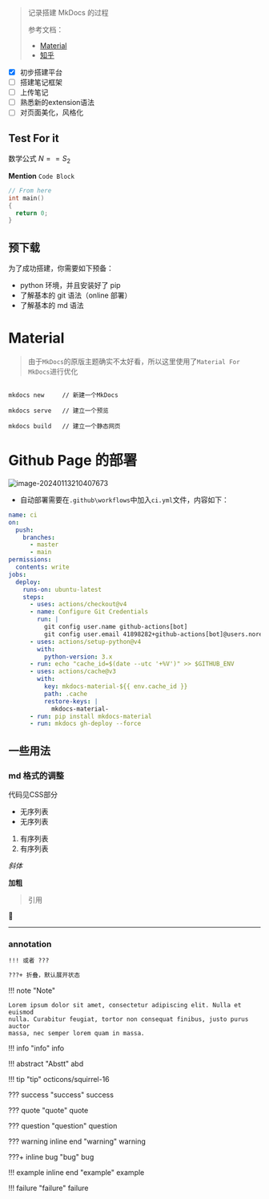 > 记录搭建 MkDocs 的过程
>
> 参考文档：
>
> - [Material](https://squidfunk.github.io/mkdocs-material/)
> - [知乎](https://zhuanlan.zhihu.com/p/630165427)

- [x] 初步搭建平台
- [ ] 搭建笔记框架
- [ ] 上传笔记
- [ ] 熟悉新的extension语法
- [ ] 对页面美化，风格化

## Test For it

数学公式
$N==S_2$

**Mention**
`Code Block`

```C linenums="1" title="Test"  
// From here
int main()
{
  return 0;
}
```

## 预下载

为了成功搭建，你需要如下预备：

- python 环境，并且安装好了 pip
- 了解基本的 git 语法（online 部署）
- 了解基本的 md 语法

# Material

> 由于`MkDocs`的原版主题确实不太好看，所以这里使用了`Material For MkDocs`进行优化

```shell  

mkdocs new     // 新建一个MkDocs

mkdocs serve   // 建立一个预览

mkdocs build   // 建立一个静态网页

```

# Github Page 的部署

![image-20240113210407673](https://zzh-pic-for-self.oss-cn-hangzhou.aliyuncs.com/img/202401132104761.png)

- 自动部署需要在`.github\workflows`中加入`ci.yml`文件，内容如下：

``` yml linenums="1"
name: ci
on:
  push:
    branches:
      - master
      - main
permissions:
  contents: write
jobs:
  deploy:
    runs-on: ubuntu-latest
    steps:
      - uses: actions/checkout@v4
      - name: Configure Git Credentials
        run: |
          git config user.name github-actions[bot]
          git config user.email 41898282+github-actions[bot]@users.noreply.github.com
      - uses: actions/setup-python@v4
        with:
          python-version: 3.x
      - run: echo "cache_id=$(date --utc '+%V')" >> $GITHUB_ENV
      - uses: actions/cache@v3
        with:
          key: mkdocs-material-${{ env.cache_id }}
          path: .cache
          restore-keys: |
            mkdocs-material-
      - run: pip install mkdocs-material
      - run: mkdocs gh-deploy --force
```

## 一些用法

### md 格式的调整

代码见CSS部分

- 无序列表
- 无序列表

1. 有序列表
2. 有序列表

*斜体*

**加粗**

> 引用

[链接]:(http://127.0.0.1:8000/#github-page)

:bread:


--------

### annotation


``` md
!!! 或者 ???

???+ 折叠，默认展开状态
```


!!! note "Note"

    Lorem ipsum dolor sit amet, consectetur adipiscing elit. Nulla et euismod
    nulla. Curabitur feugiat, tortor non consequat finibus, justo purus auctor
    massa, nec semper lorem quam in massa.

!!! info "info"
    info 

!!! abstract "Abstt"
    abd

!!! tip "tip" 
    octicons/squirrel-16

??? success "success"
    success

??? quote "quote"
    quote

??? question "question"
    question


??? warning  inline end "warning"
    warning

???+ inline bug "bug"
    bug

!!! example inline end "example"
    example

!!! failure "failure"
    failure
